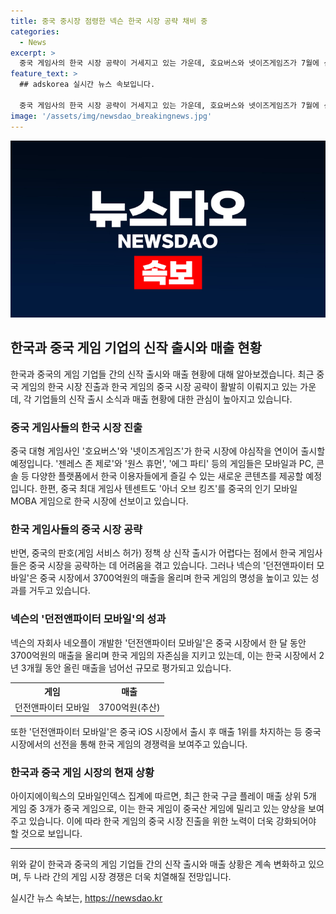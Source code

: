 ```yaml
---
title: 중국 중시장 점령한 넥슨 한국 시장 공략 채비 중
categories:
  - News
excerpt: >
  중국 게임사의 한국 시장 공략이 거세지고 있는 가운데, 호요버스와 넷이즈게임즈가 7월에 신작 게임을 연달아 출시한다. 호요버스의 젠레스 존 제로는 뛰어난 그래픽과 독특한 세계관으로 주목받으며, 넷이즈게임즈는 원스 휴먼과 에그 파티를 한국 시장에 선보인다. 한편, 넥슨의 던전앤파이터 모바일은 중국 시장에서 3700억원의 매출을 올리며 주목받고 있으며, 중국 게임들이 한국 시장에서 상위 5개 매출 중 3위를 차지하고 있다. 중국 게임들의 공세가 거세지면서, 한국 게임들의 중국 시장 진출에 어려움이 있다는 것이 게임 업계의 관심사이다.
feature_text: >
  ## adskorea 실시간 뉴스 속보입니다.

  중국 게임사의 한국 시장 공략이 거세지고 있는 가운데, 호요버스와 넷이즈게임즈가 7월에 신작 게임을 연달아 출시한다. 호요버스의 젠레스 존 제로는 뛰어난 그래픽과 독특한 세계관으로 주목받으며, 넷이즈게임즈는 원스 휴먼과 에그 파티를 한국 시장에 선보인다. 한편, 넥슨의 던전앤파이터 모바일은 중국 시장에서 3700억원의 매출을 올리며 주목받고 있으며, 중국 게임들이 한국 시장에서 상위 5개 매출 중 3위를 차지하고 있다. 중국 게임들의 공세가 거세지면서, 한국 게임들의 중국 시장 진출에 어려움이 있다는 것이 게임 업계의 관심사이다.
image: '/assets/img/newsdao_breakingnews.jpg'
---
```


<p><img src="/assets/img/newsdao_breakingnews.jpg" alt="adskorea 속보" /></p>

<h2 data-ke-size="size26">한국과 중국 게임 기업의 신작 출시와 매출 현황</h2>

<p data-ke-size="size16">한국과 중국의 게임 기업들 간의 신작 출시와 매출 현황에 대해 알아보겠습니다. 최근 중국 게임의 한국 시장 진출과 한국 게임의 중국 시장 공략이 활발히 이뤄지고 있는 가운데, 각 기업들의 신작 출시 소식과 매출 현황에 대한 관심이 높아지고 있습니다.</p>

<h3 data-ke-size="size24">중국 게임사들의 한국 시장 진출</h3>

<p data-ke-size="size16">중국 대형 게임사인 '호요버스'와 '넷이즈게임즈'가 한국 시장에 야심작을 연이어 출시할 예정입니다. '젠레스 존 제로'와 '원스 휴먼', '에그 파티' 등의 게임들은 모바일과 PC, 콘솔 등 다양한 플랫폼에서 한국 이용자들에게 즐길 수 있는 새로운 콘텐츠를 제공할 예정입니다. 한편, 중국 최대 게임사 텐센트도 '아너 오브 킹즈'를 중국의 인기 모바일 MOBA 게임으로 한국 시장에 선보이고 있습니다.</p>

<h3 data-ke-size="size24">한국 게임사들의 중국 시장 공략</h3>

<p data-ke-size="size16">반면, 중국의 판호(게임 서비스 허가) 정책 상 신작 출시가 어렵다는 점에서 한국 게임사들은 중국 시장을 공략하는 데 어려움을 겪고 있습니다. 그러나 넥슨의 '던전앤파이터 모바일'은 중국 시장에서 3700억원의 매출을 올리며 한국 게임의 명성을 높이고 있는 성과를 거두고 있습니다.</p>

<h3 data-ke-size="size24">넥슨의 '던전앤파이터 모바일'의 성과</h3>

<p data-ke-size="size16">넥슨의 자회사 네오플이 개발한 '던전앤파이터 모바일'은 중국 시장에서 한 달 동안 3700억원의 매출을 올리며 한국 게임의 자존심을 지키고 있는데, 이는 한국 시장에서 2년 3개월 동안 올린 매출을 넘어선 규모로 평가되고 있습니다.</p>

<table>
    <tr>
        <th>게임</th>
        <th>매출</th>
    </tr>
    <tr>
        <td>던전앤파이터 모바일</td>
        <td>3700억원(추산)</td>
    </tr>
</table>

<p data-ke-size="size16">또한 '던전앤파이터 모바일'은 중국 iOS 시장에서 출시 후 매출 1위를 차지하는 등 중국 시장에서의 선전을 통해 한국 게임의 경쟁력을 보여주고 있습니다.</p>

<h3 data-ke-size="size24">한국과 중국 게임 시장의 현재 상황</h3>

<p data-ke-size="size16">아이지에이웍스의 모바일인덱스 집계에 따르면, 최근 한국 구글 플레이 매출 상위 5개 게임 중 3개가 중국 게임으로, 이는 한국 게임이 중국산 게임에 밀리고 있는 양상을 보여주고 있습니다. 이에 따라 한국 게임의 중국 시장 진출을 위한 노력이 더욱 강화되어야 할 것으로 보입니다.</p>

<hr>

<p data-ke-size="size16">위와 같이 한국과 중국의 게임 기업들 간의 신작 출시와 매출 상황은 계속 변화하고 있으며, 두 나라 간의 게임 시장 경쟁은 더욱 치열해질 전망입니다.</p>
실시간 뉴스 속보는, <a href="https://newsdao.kr" rel="dofollow">https://newsdao.kr</a>


